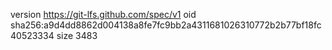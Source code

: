 version https://git-lfs.github.com/spec/v1
oid sha256:a9d4dd8862d004138a8fe7fc9bb2a4311681026310772b2b77bf18fc40523334
size 3483
